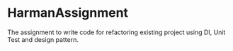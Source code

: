 # HarmanAssignment
The assignment to write code for refactoring existing project using DI, Unit Test and design pattern.
